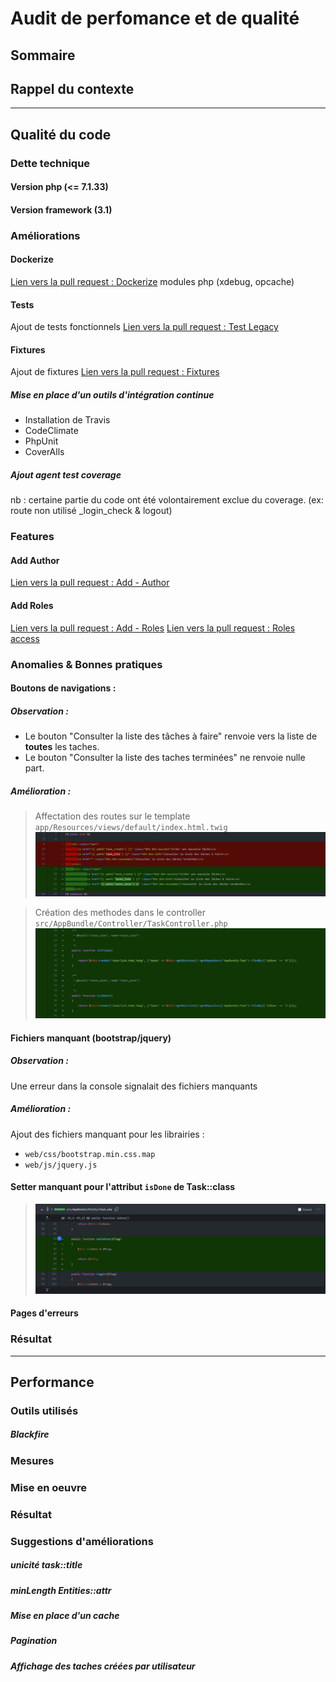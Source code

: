 # Audit de perfomance et de qualité

## Sommaire

## Rappel du contexte
---
## Qualité du code

### Dette technique
#### Version php (<= 7.1.33)
#### Version framework (3.1)

### Améliorations
#### __Dockerize__
[Lien vers la pull request : Dockerize](https://github.com/LFZDavid/Todolist/pull/2/files)
modules php (xdebug, opcache)
#### Tests
Ajout de tests fonctionnels
[Lien vers la pull request : Test Legacy](https://github.com/LFZDavid/Todolist/pull/4/files)
#### Fixtures
Ajout de fixtures
[Lien vers la pull request : Fixtures](https://github.com/LFZDavid/Todolist/pull/6/files)

##### Mise en place d'un outils d'intégration continue
  * Installation de Travis
  * CodeClimate
  * PhpUnit
  * CoverAlls

##### Ajout agent test coverage
nb : certaine partie du code ont été volontairement exclue du coverage. (ex: route non utilisé _login_check & logout)


### Features
#### Add Author
[Lien vers la pull request : Add - Author](https://github.com/LFZDavid/Todolist/pull/10/files)

#### Add Roles
[Lien vers la pull request : Add - Roles](https://github.com/LFZDavid/Todolist/pull/11/files)
[Lien vers la pull request : Roles access](https://github.com/LFZDavid/Todolist/pull/12/files)

### Anomalies & Bonnes pratiques

#### __Boutons de navigations__ :
 ##### _Observation_ : 
  * Le bouton "Consulter la liste des tâches à faire" renvoie vers la liste de __toutes__ les taches.
  * Le bouton "Consulter la liste des taches terminées" ne renvoie nulle part.
 ##### _Amélioration_ :
  >Affectation des routes sur le template `app/Resources/views/default/index.html.twig`
  >![app/Resources/views/default/index.html.twig](img/fix_routes_template.png)
  
  > Création des methodes dans le controller `src/AppBundle/Controller/TaskController.php`
  >![app/Resources/views/default/index.html.twig](img/fix_routes_controller.png)

 #### __Fichiers manquant (bootstrap/jquery)__
 ##### _Observation_ :
  Une erreur dans la console signalait des fichiers manquants
 ##### _Amélioration_ :
  Ajout des fichiers manquant pour les librairies :
  * `web/css/bootstrap.min.css.map`
  * `web/js/jquery.js`

#### Setter manquant pour l'attribut `isDone` de Task::class
>![fix_add_setIsDone](img/fix_add_setIsDone.png)
#### __Pages d'erreurs__




### Résultat
---
## Performance
### Outils utilisés
##### Blackfire
### Mesures
### Mise en oeuvre
### Résultat
### Suggestions d'améliorations
##### unicité task::title
##### minLength Entities::attr
##### Mise en place d'un cache
##### Pagination
##### Affichage des taches créées par utilisateur